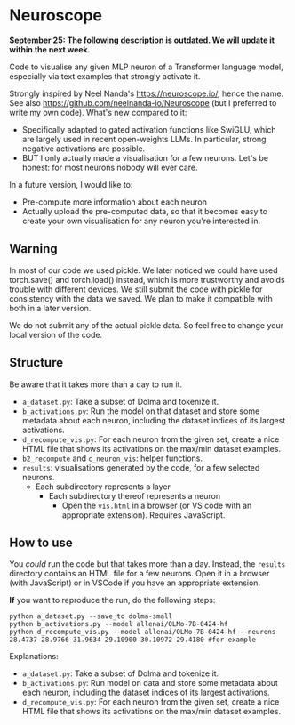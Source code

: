 # Neuroscope

**September 25: The following description is outdated. We will update it within the next week.**

Code to visualise any given MLP neuron of a Transformer language model, especially via text examples that strongly activate it.

Strongly inspired by Neel Nanda's <https://neuroscope.io/>, hence the name.
See also <https://github.com/neelnanda-io/Neuroscope>
(but I preferred to write my own code).
What's new compared to it:

* Specifically adapted to gated activation functions like SwiGLU, which are largely used in recent open-weights LLMs. In particular, strong negative activations are possible.
* BUT I only actually made a visualisation for a few neurons. Let's be honest: for most neurons nobody will ever care.

In a future version, I would like to:

* Pre-compute more information about each neuron
* Actually upload the pre-computed data, so that it becomes easy to create your own visualisation for any neuron you're interested in.

## Warning

In most of our code we used pickle.
We later noticed we could have used torch.save() and torch.load() instead,
which is more trustworthy and avoids trouble with different devices.
We still submit the code with pickle for consistency with the data we saved.
We plan to make it compatible with both in a later version.

We do not submit any of the actual pickle data.
So feel free to change your local version of the code.

## Structure

Be aware that it takes more than a day to run it.

* ```a_dataset.py```: Take a subset of Dolma and tokenize it.
* ```b_activations.py```: Run the model on that dataset and store some metadata about each neuron, including the dataset indices of its largest activations.
* ```d_recompute_vis.py```: For each neuron from the given set, create a nice HTML file that shows its activations on the max/min dataset examples.
* ```b2_recompute``` and ```c_neuron_vis```: helper functions.
* ```results```: visualisations generated by the code, for a few selected neurons.
  * Each subdirectory represents a layer
    * Each subdirectory thereof represents a neuron
      * Open the ```vis.html``` in a browser (or VS code with an appropriate extension). Requires JavaScript.

## How to use

You *could* run the code but that takes more than a day.
Instead, the ```results``` directory contains an HTML file for a few neurons.
Open it in a browser (with JavaScript) or in VSCode if you have an appropriate extension.

**If** you want to reproduce the run, do the following steps:

```[bash]
python a_dataset.py --save_to dolma-small
python b_activations.py --model allenai/OLMo-7B-0424-hf
python d_recompute_vis.py --model allenai/OLMo-7B-0424-hf --neurons 28.4737 28.9766 31.9634 29.10900 30.10972 29.4180 #for example
```

Explanations:

* ```a_dataset.py```: Take a subset of Dolma and tokenize it.
* ```b_activations.py```: Run model on data and store some metadata about each neuron, including the dataset indices of its largest activations.
* ```d_recompute_vis.py```: For each neuron from the given set, create a nice HTML file that shows its activations on the max/min dataset examples.
